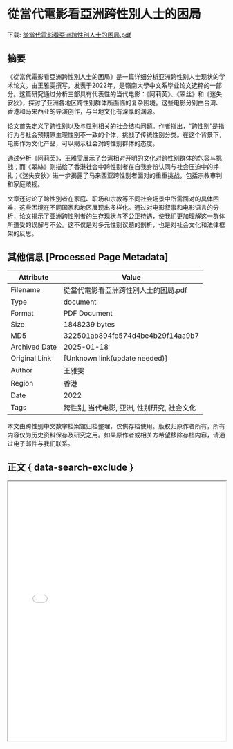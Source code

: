 # 從當代電影看亞洲跨性別人士的困局

<!-- tcd_download_link -->
下载: <a href="../從當代電影看亞洲跨性別人士的困局.pdf" download>從當代電影看亞洲跨性別人士的困局.pdf</a>
<!-- tcd_download_link_end -->

## 摘要

<!-- tcd_abstract -->
《從當代電影看亞洲跨性別人士的困局》是一篇详细分析亚洲跨性别人士现状的学术论文。由王雅雯撰写，发表于2022年，是嶺南大學中文系毕业论文选粹的一部分。这篇研究通过分析三部具有代表性的当代电影：《阿莉芙》、《翠丝》和《迷失安狄》，探讨了亚洲各地区跨性别群体所面临的复杂困境。这些电影分别由台湾、香港和马来西亚的导演创作，与当地文化有深厚的渊源。

论文首先定义了跨性别以及与性别相关的社会结构问题。作者指出，“跨性别”是指行为与社会预期原生理性别不一致的个体，挑战了传统性别分类。在这个背景下，电影作为文化产品，可以揭示社会对跨性别群体的态度。

通过分析《阿莉芙》，王雅雯展示了台湾相对开明的文化对跨性别群体的包容与挑战；而《翠絲》则描绘了香港社会中跨性别者在自我身份认同与社会压迫中的挣扎；《迷失安狄》进一步揭露了马来西亚跨性别者面对的重重挑战，包括宗教审判和家庭歧视。

文章还讨论了跨性别者在家庭、职场和宗教等不同社会场景中所需面对的具体困难，这些困境在不同国家和地区展现出多样化。通过对电影叙事和电影语言的分析，论文揭示了亚洲跨性别者的生存现状与不公正待遇，使我们更加理解这一群体所遭受的误解与不公。这不仅是对多元性别议题的剖析，也是对社会文化和法律框架的反思。

<!-- tcd_abstract_end -->

## 其他信息 [Processed Page Metadata]

| Attribute       | Value                                  |
|-----------------|----------------------------------------|
| Filename        | 從當代電影看亞洲跨性別人士的困局.pdf                             |
| Type            | document                                 |
| Format          | PDF Document                               |
| Size            | 1848239 bytes                           |
| MD5             | 322501ab894fe574d4be4b29f14aa9b7                                  |
| Archived Date   | 2025-01-18                             |
| Original Link   | [Unknown link(update needed)]                         |
| Author          | 王雅雯                               |
| Region          | 香港                               |
| Date            | 2022                                 |
| Tags            | 跨性别, 当代电影, 亚洲, 性别研究, 社会文化                                 |

本文由跨性别中文数字档案馆归档整理，仅供存档使用。版权归原作者所有，所有内容仅为历史资料保存及研究之用。如果原作者或相关方希望移除存档内容，请通过电子邮件与我们联系。

## 正文 { data-search-exclude }

<!-- tcd_main_text -->
<iframe src="../從當代電影看亞洲跨性別人士的困局.pdf" width="100%" height="600px">
    <p>无法显示PDF，请下载查看。</p>
</iframe>
<!-- tcd_main_text_end -->

